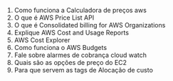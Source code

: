 1. Como funciona a Calculadora de preços aws
1. O que é AWS Price List API
1. O que é Consolidated billing for AWS Organizations
1. Explique AWS Cost and Usage Reports
1. AWS Cost Explorer
1. Como funciona o AWS Budgets
1. Fale sobre alarmes de cobrança cloud watch
1. Quais são as opções de preço do EC2
1. Para que servem as tags de Alocação de custo
